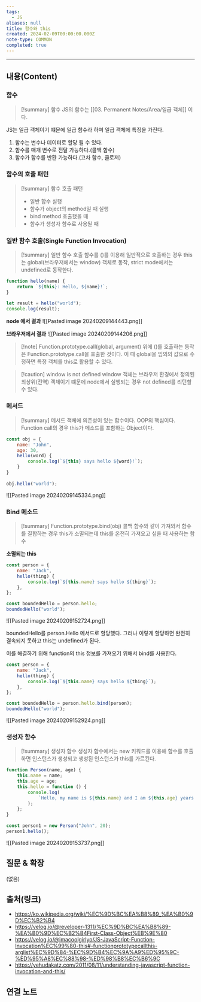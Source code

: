 ```yaml
---
tags:
  - JS
aliases: null
title: 함수와 this
created: 2024-02-09T00:00:00.000Z
note-type: COMMON
completed: true
---
```


----
## 내용(Content)
### 함수

>[!summary] 함수
>JS의 함수는 [[03. Permanent Notes/Area/일급 객체]] 이다.

JS는 일급 객체이기 떄문에 일급 함수라 하며 일급 객체에 특징을 가진다.

1. 함수는 변수나 데이터로 할당 될 수 있다.
2. 함수를 매개 변수로 전달 가능하다.(콜백 함수)
3. 함수가 함수를 반환 가능하다.(고차 함수, 클로저)
### 함수의 호출 패턴
>[!summary] 함수 호출 패턴
>- 일반 함수 실행
>- 함수가 object의 method일 때 실행
>- bind method 호출했을 때
>- 함수가 생성자 함수로 사용될 때


### 일반 함수 호출(Single Function Invocation)
>[!summary] 일반 함수 호출
>함수를 ()를 이용해 일반적으로 호출하는 경우 this는 global(브라우저에서는 window) 객체로 동작, strict mode에서는 undefined로 동작한다.

```js
function hello(name) {
    return `${this}: Hello, ${name}!`;
}

let result = hello("world");
console.log(result);
```

**node 에서 결과**
![[Pasted image 20240209144443.png]]

**브라우저에서 결과**
![[Pasted image 20240209144206.png]]


>[!note] Function.prototype.call(global, argument)
>위에 ()를 호출하는 동작은 Function.prototype.call을 호출한 것이다. 이 때 global을 임의의 값으로 수정하면 특정 객체를 this로 활용할 수 있다.

>[!caution] window is not defined
>window 객체는 브라우저 환경에서 정의된 최상위(전역) 객체이기 떄문에 node에서 실행되는 경우 not defined를 리턴할 수 있다.
### 메서드
>[!summary] 메서드
>객체에 의존성이 있는 함수이다. OOP의 핵심이다. Function call의 경우 this가 메소드를 포함하는 Object이다.

```js
const obj = {
    name: "John",
    age: 30,
    hello(word) {
        console.log(`${this} says hello ${word}!`);
    }
}
  
obj.hello("world");
```

![[Pasted image 20240209145334.png]]


### Bind 메소드
>[!summary] Function.prototype.bind(obj)
>콜백 함수와 같이 가져와서 함수를 결합하는 경우 this가 소멸되는데 this를 온전히 가져오고 싶을 때 사용하는 함수

**소멸되는 this**
```js
const person = {
    name: "Jack",
    hello(thing) {
        console.log(`${this.name} says hello ${thing}`);
    },
};

const boundedHello = person.hello;
boundedHello("world");
```
![[Pasted image 20240209152724.png]]

boundedHello를 person.Hello 메서드로 할당했다. 그러나 이렇게 할당하면 완전히 결속되지 못하고 this는 undefined가 된다.

이를 해결하기 위해 function의 this 정보를 가져오기 위해서  bind를 사용한다.

```js
const person = {
    name: "Jack",
    hello(thing) {
        console.log(`${this.name} says hello ${thing}`);
    },
};

const boundedHello = person.hello.bind(person);
boundedHello("world");
```

![[Pasted image 20240209152924.png]]

### 생성자 함수
>[!summary] 생성자 함수
>생성자 함수에서는 new 키워드를 이용해 함수를 호출하면 인스턴스가 생성되고 생성된 인스턴스가 this를 가르킨다.

```js
function Person(name, age) {
    this.name = name;
    this.age = age;
    this.hello = function () {
        console.log(
            `Hello, my name is ${this.name} and I am ${this.age} years old.`
        );
    };
}
  
const person1 = new Person("John", 20);
person1.hello();
```

![[Pasted image 20240209153737.png]]
## 질문 & 확장

(없음)

## 출처(링크)
- https://ko.wikipedia.org/wiki/%EC%9D%BC%EA%B8%89_%EA%B0%9D%EC%B2%B4
- https://velog.io/@reveloper-1311/%EC%9D%BC%EA%B8%89-%EA%B0%9D%EC%B2%B4First-Class-Object%EB%9E%80
- https://velog.io/@imacoolgirlyo/JS-JavaScript-Function-Invocation%EC%99%80-this#-functionprototypecallthis-arglist%EC%9D%84-%EC%9D%B4%EC%9A%A9%ED%95%9C-%ED%95%A8%EC%88%98-%ED%98%B8%EC%B6%9C
- https://yehudakatz.com/2011/08/11/understanding-javascript-function-invocation-and-this/
## 연결 노트










